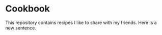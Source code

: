 # Cookbook
This repository contains recipes I like to share with my friends.
Here is a new sentence.

